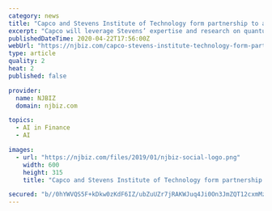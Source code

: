 ```yaml
---
category: news
title: "Capco and Stevens Institute of Technology form partnership to advance digital transformation in financial services"
excerpt: "Capco will leverage Stevens’ expertise and research on quantum technologies, machine learning, artificial intelligence ... will enhance digital transformation across the financial services industry and help our clients leverage innovative technology to solve their global business issues. We’re excited by the opportunities this creates ..."
publishedDateTime: 2020-04-22T17:56:00Z
webUrl: "https://njbiz.com/capco-stevens-institute-technology-form-partnership-advance-digital-transformation-financial-services/"
type: article
quality: 2
heat: 2
published: false

provider:
  name: NJBIZ
  domain: njbiz.com

topics:
  - AI in Finance
  - AI

images:
  - url: "https://njbiz.com/files/2019/01/njbiz-social-logo.png"
    width: 600
    height: 315
    title: "Capco and Stevens Institute of Technology form partnership to advance digital transformation in financial services"

secured: "b//0hYWVQS5F+kDkw0zKdF6IZ/ubZuUZr7jRAKWJuq4Ji0On3JmZQT12cxmMzG/BQUHF81VRwKfO2iw7ZJ+UVcHW29FT4WvnSX7R98e7a6xYKBhekaLF3B2+4QpFdyebUtvWsxknS46F0VOrz8rQhU6nB+G9iN4AN6VsBhgUY7WGu1S0y8vBvHSrRJFbVZ4Z20WTg/g7XUYdWd+9KzTNE50emzsr/vh7wo7cJpcODu8TJF1JF+qFG7gycCBcNhMxvBjD7X/g+v+ppjqxPyYLWGhNt3sitjGZ1dFDML91m7pmRU2j9abWWiUkDwbGVwdm;y+FTjzhGMrZf6wj7+kCa6Q=="
---
```


